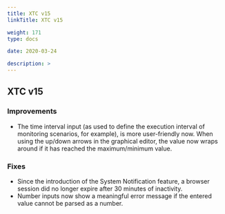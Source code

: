 ```yaml
---
title: XTC v15
linkTitle: XTC v15

weight: 171
type: docs

date: 2020-03-24

description: >
---
```


## XTC v15

### Improvements
- The time interval input (as used to define the execution interval of monitoring scenarios, for example), is more user-friendly now. When using the up/down arrows in the graphical editor, the value now wraps around if it has reached the maximum/minimum value.
### Fixes
- Since the introduction of the System Notification feature, a browser session did no longer expire after 30 minutes of inactivity.
- Number inputs now show a meaningful error message if the entered value cannot be parsed as a number.
